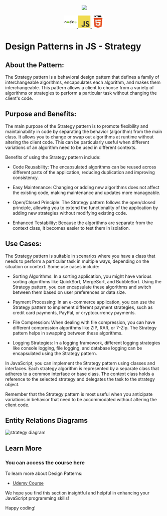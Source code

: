<p align="center"><img src="https://i.imgur.com/I6raoKM.png" width="400"></p>
<p align="center"> <a href="https://nodejs.org" target="_blank" rel="noreferrer"> <img src="https://raw.githubusercontent.com/devicons/devicon/master/icons/nodejs/nodejs-original-wordmark.svg" alt="nodejs" width="40" height="40"/> </a> <a href="https://developer.mozilla.org/en-US/docs/Web/JavaScript" target="_blank" rel="noreferrer"> <img src="https://raw.githubusercontent.com/devicons/devicon/master/icons/javascript/javascript-original.svg" alt="javascript" width="40" height="40"/> </a>   
 <a href="https://www.w3.org/html/" target="_blank" rel="noreferrer"> <img src="https://raw.githubusercontent.com/devicons/devicon/master/icons/html5/html5-original-wordmark.svg" alt="html5" width="40" height="40"/> </a> </p>

# Design Patterns in JS - Strategy

## About the Pattern:
The Strategy pattern is a behavioral design pattern that defines a family of interchangeable algorithms, encapsulates each algorithm, and makes them interchangeable. This pattern allows a client to choose from a variety of algorithms or strategies to perform a particular task without changing the client's code.
## Purpose and Benefits:
The main purpose of the Strategy pattern is to promote flexibility and maintainability in code by separating the behavior (algorithm) from the main class. It allows you to change or swap out algorithms at runtime without altering the client code. This can be particularly useful when different variations of an algorithm need to be used in different contexts.

Benefits of using the Strategy pattern include:

- Code Reusability: The encapsulated algorithms can be reused across different parts of the application, reducing duplication and improving consistency.

- Easy Maintenance: Changing or adding new algorithms does not affect the existing code, making maintenance and updates more manageable.

- Open/Closed Principle: The Strategy pattern follows the open/closed principle, allowing you to extend the functionality of the application by adding new strategies without modifying existing code.

- Enhanced Testability: Because the algorithms are separate from the context class, it becomes easier to test them in isolation.
## Use Cases:
The Strategy pattern is suitable in scenarios where you have a class that needs to perform a particular task in multiple ways, depending on the situation or context. Some use cases include:

- Sorting Algorithms: In a sorting application, you might have various sorting algorithms like QuickSort, MergeSort, and BubbleSort. Using the Strategy pattern, you can encapsulate these algorithms and switch between them based on user preferences or data size.

- Payment Processing: In an e-commerce application, you can use the Strategy pattern to implement different payment strategies, such as credit card payments, PayPal, or cryptocurrency payments.

- File Compression: When dealing with file compression, you can have different compression algorithms like ZIP, RAR, or 7-Zip. The Strategy pattern helps in swapping between these algorithms.

- Logging Strategies: In a logging framework, different logging strategies like console logging, file logging, and database logging can be encapsulated using the Strategy pattern.


In JavaScript, you can implement the Strategy pattern using classes and interfaces. Each strategy algorithm is represented by a separate class that adheres to a common interface or base class. The context class holds a reference to the selected strategy and delegates the task to the strategy object.

Remember that the Strategy pattern is most useful when you anticipate variations in behavior that need to be accommodated without altering the client code.

## Entity Relations Diagrams
<img src="https://www.tutorialspoint.com/design_pattern/images/strategy_pattern_uml_diagram.jpg" alt="strategy diagram" />

## Learn More

### You can access the course here

To learn more about Design Patterns:

- [Udemy Course](https://www.udemy.com/course/patrones-de-diseno-en-javascript-y-typescript/) 


We hope you find this section insightful and helpful in enhancing your JavaScript programming skills!

Happy coding!







